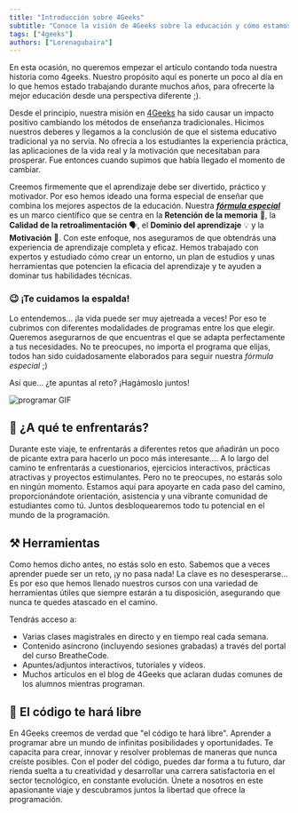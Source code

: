 ```yaml
---
title: "Introducción sobre 4Geeks"
subtitle: "Conoce la visión de 4Geeks sobre la educación y cómo estamos revolucionando los métodos tradicionales para ofrecerte una experiencia de aprendizaje completa y efectiva"
tags: ["4geeks"]
authors: ["Lorenagubaira"]
---
```


En esta ocasión, no queremos empezar el artículo contando toda nuestra historia como 4geeks. Nuestro propósito aquí es ponerte un poco al día en lo que hemos estado trabajando durante muchos años, para ofrecerte la mejor educación desde una perspectiva diferente ;).

Desde el principio, nuestra misión en [4Geeks](https://4geeks.com/es/sobre-nosotros) ha sido causar un impacto positivo cambiando los métodos de enseñanza tradicionales. Hicimos nuestros deberes y llegamos a la conclusión de que el sistema educativo tradicional ya no servía. No ofrecía a los estudiantes la experiencia práctica, las aplicaciones de la vida real y la motivación que necesitaban para prosperar. Fue entonces cuando supimos que había llegado el momento de cambiar.

Creemos firmemente que el aprendizaje debe ser divertido, práctico y motivador. Por eso hemos ideado una forma especial de enseñar que combina los mejores aspectos de la educación. Nuestra ***[fórmula especial](https://4geeks.com/es/mastering-technical-knowledge)*** es un marco científico que se centra en la **Retención de la memoria** 🧠, la **Calidad de la retroalimentación** 🗣️, el **Dominio del aprendizaje** 💡 y la **Motivación** 💪. Con este enfoque, nos aseguramos de que obtendrás una experiencia de aprendizaje completa y eficaz. Hemos trabajado con expertos y estudiado cómo crear un entorno, un plan de estudios y unas herramientas que potencien la eficacia del aprendizaje y te ayuden a dominar tus habilidades técnicas.

### 😉 ¡Te cuidamos la espalda!

Lo entendemos... ¡la vida puede ser muy ajetreada a veces! Por eso te cubrimos con diferentes modalidades de programas entre los que elegir. Queremos asegurarnos de que encuentras el que se adapta perfectamente a tus necesidades. No te preocupes, no importa el programa que elijas, todos han sido cuidadosamente elaborados para seguir nuestra *fórmula especial* ;)

Así que... ¿te apuntas al reto? ¡Hagámoslo juntos!

![programar GIF](https://github.com/breatheco-de/knowledge-base/blob/1b3d5703379c4e96c2c4825ce32759c8a9f6ac57/images/programming.GIF)

## 🤔 ¿A qué te enfrentarás?

Durante este viaje, te enfrentarás a diferentes retos que añadirán un poco de picante extra para hacerlo un poco más interesante.... A lo largo del camino te enfrentarás a cuestionarios, ejercicios interactivos, prácticas atractivas y proyectos estimulantes. Pero no te preocupes, no estarás solo en ningún momento. Estamos aquí para apoyarte en cada paso del camino, proporcionándote orientación, asistencia y una vibrante comunidad de estudiantes como tú. Juntos desbloquearemos todo tu potencial en el mundo de la programación.

## ⚒️ Herramientas

Como hemos dicho antes, no estás solo en esto. Sabemos que a veces aprender puede ser un reto, ¡y no pasa nada! La clave es no desesperarse... Es por eso que hemos llenado nuestros cursos con una variedad de herramientas útiles que siempre estarán a tu disposición, asegurando que nunca te quedes atascado en el camino.

Tendrás acceso a:

- Varias clases magistrales en directo y en tiempo real cada semana.
- Contenido asíncrono (incluyendo sesiones grabadas) a través del portal del curso BreatheCode.
- Apuntes/adjuntos interactivos, tutoriales y vídeos.
- Muchos artículos en el blog de 4Geeks que aclaran dudas comunes de los alumnos mientras programan.

## 🌱 El código te hará libre

En 4Geeks creemos de verdad que "el código te hará libre". Aprender a programar abre un mundo de infinitas posibilidades y oportunidades. Te capacita para crear, innovar y resolver problemas de maneras que nunca creíste posibles. Con el poder del código, puedes dar forma a tu futuro, dar rienda suelta a tu creatividad y desarrollar una carrera satisfactoria en el sector tecnológico, en constante evolución. Únete a nosotros en este apasionante viaje y descubramos juntos la libertad que ofrece la programación.


